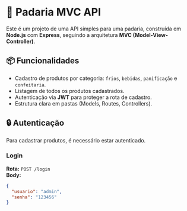 # 🥖 Padaria MVC API

Este é um projeto de uma API simples para uma padaria, construída em **Node.js** com **Express**, seguindo a arquitetura **MVC (Model-View-Controller)**.

## 📦 Funcionalidades

- Cadastro de produtos por categoria: `frios`, `bebidas`, `panificação` e `confeitaria`.
- Listagem de todos os produtos cadastrados.
- Autenticação via **JWT** para proteger a rota de cadastro.
- Estrutura clara em pastas (Models, Routes, Controllers).

## 🔒 Autenticação

Para cadastrar produtos, é necessário estar autenticado.

### Login

**Rota:** `POST /login`  
**Body:**
```json
{
  "usuario": "admin",
  "senha": "123456"
}
